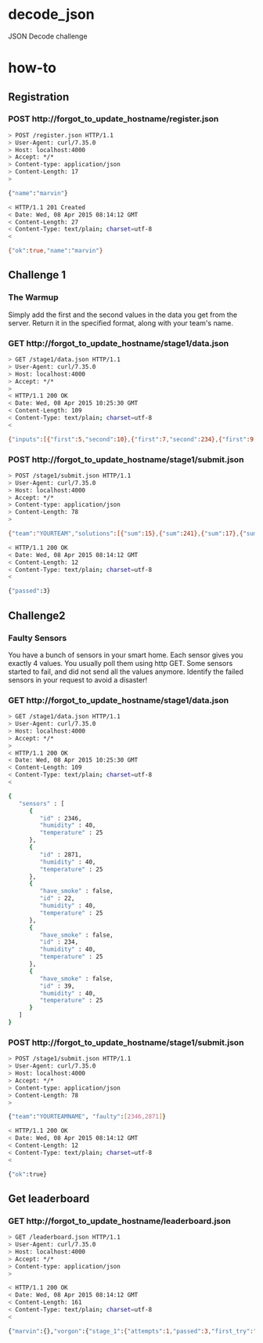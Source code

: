 # decode_json
JSON Decode challenge

# how-to

## Registration

### POST http://forgot_to_update_hostname/register.json
```bash
> POST /register.json HTTP/1.1
> User-Agent: curl/7.35.0
> Host: localhost:4000
> Accept: */*
> Content-type: application/json
> Content-Length: 17
>

{"name":"marvin"}

< HTTP/1.1 201 Created
< Date: Wed, 08 Apr 2015 08:14:12 GMT
< Content-Length: 27
< Content-Type: text/plain; charset=utf-8
<

{"ok":true,"name":"marvin"}
```


## Challenge 1

### The Warmup

Simply add the first and the second values in the data you get from the server. Return it in the specified format, along with your team's name.

### GET http://forgot_to_update_hostname/stage1/data.json
```bash
> GET /stage1/data.json HTTP/1.1
> User-Agent: curl/7.35.0
> Host: localhost:4000
> Accept: */*
>
< HTTP/1.1 200 OK
< Date: Wed, 08 Apr 2015 10:25:30 GMT
< Content-Length: 109
< Content-Type: text/plain; charset=utf-8
<

{"inputs":[{"first":5,"second":10},{"first":7,"second":234},{"first":9,"second":8},{"first":14,"second":84}]}
```

### POST http://forgot_to_update_hostname/stage1/submit.json
```bash
> POST /stage1/submit.json HTTP/1.1
> User-Agent: curl/7.35.0
> Host: localhost:4000
> Accept: */*
> Content-type: application/json
> Content-Length: 78
>

{"team":"YOURTEAM","solutions":[{"sum":15},{"sum":241},{"sum":17},{"sum":9811}]}

< HTTP/1.1 200 OK
< Date: Wed, 08 Apr 2015 08:14:12 GMT
< Content-Length: 12
< Content-Type: text/plain; charset=utf-8
<

{"passed":3}
```

## Challenge2

### Faulty Sensors

You have a bunch of sensors in your smart home. Each sensor gives you exactly 4 values. You usually poll them using http GET. Some sensors started to fail, and did not send all the values anymore. Identify the failed sensors in your request to avoid a disaster!

### GET http://forgot_to_update_hostname/stage1/data.json
```bash
> GET /stage1/data.json HTTP/1.1
> User-Agent: curl/7.35.0
> Host: localhost:4000
> Accept: */*
>
< HTTP/1.1 200 OK
< Date: Wed, 08 Apr 2015 10:25:30 GMT
< Content-Length: 109
< Content-Type: text/plain; charset=utf-8
<

{
   "sensors" : [
      {
         "id" : 2346,
         "humidity" : 40,
         "temperature" : 25
      },
      {
         "id" : 2871,
         "humidity" : 40,
         "temperature" : 25
      },
      {
         "have_smoke" : false,
         "id" : 22,
         "humidity" : 40,
         "temperature" : 25
      },
      {
         "have_smoke" : false,
         "id" : 234,
         "humidity" : 40,
         "temperature" : 25
      },
      {
         "have_smoke" : false,
         "id" : 39,
         "humidity" : 40,
         "temperature" : 25
      }
   ]
}
```

### POST http://forgot_to_update_hostname/stage1/submit.json
```bash
> POST /stage1/submit.json HTTP/1.1
> User-Agent: curl/7.35.0
> Host: localhost:4000
> Accept: */*
> Content-type: application/json
> Content-Length: 78
>

{"team":"YOURTEAMNAME", "faulty":[2346,2871]}

< HTTP/1.1 200 OK
< Date: Wed, 08 Apr 2015 08:14:12 GMT
< Content-Length: 12
< Content-Type: text/plain; charset=utf-8
<

{"ok":true}
```


## Get leaderboard

### GET http://forgot_to_update_hostname/leaderboard.json
```bash
> GET /leaderboard.json HTTP/1.1
> User-Agent: curl/7.35.0
> Host: localhost:4000
> Accept: */*
> Content-type: application/json
>

< HTTP/1.1 200 OK
< Date: Wed, 08 Apr 2015 08:14:12 GMT
< Content-Length: 161
< Content-Type: text/plain; charset=utf-8
<

{"marvin":{},"vorgon":{"stage_1":{"attempts":1,"passed":3,"first_try":"2015-04-08T16:14:12.212291619+08:00","latest_try":"2015-04-08T16:14:12.212291619+08:00"}}}
```
